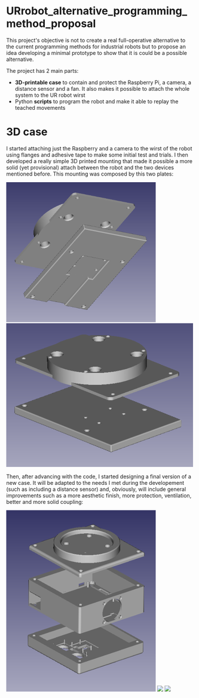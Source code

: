 # URrobot_alternative_programming_method_proposal
This project's objective is not to create a real full-operative alternative to the current programming methods for industrial robots but to propose an idea developing a minimal prototype to show that it is could be a possible alternative.

The project has 2 main parts:
* **3D-printable case** to contain and protect the Raspberry Pi, a camera, a distance sensor and a fan. It also makes it possible to attach the whole system to the UR robot wirst
* Python **scripts** to program the robot and make it able to replay the teached movements

# 3D case
I started attaching just the Raspberry and a camera to the wirst of the robot using flanges and adhesive tape to make some initial test and trials. I then developed a really simple 3D printed mounting that made it possible a more solid (yet provisional) attach between the robot and the two devices mentioned before. This mounting was composed by this two plates:
<p float="left">
  <img src="/multimedia/3d_case/older_versions/v1_downView.png" width="400" /> 
  <img src="/multimedia/3d_case/older_versions/v1_upperView.png" width="500" />
</p>

Then, after advancing with the code, I started designing a final version of a new case. It will be adapted to the needs I met during the developement (such as including a distance sensor) and, obviously, will include general improvements such as a more aesthetic finish, more protection, ventilation, better and more solid coupling:

<p float="left">
  <img src="/multimedia/3d_case/full_separated.png" width="400" /> 
  <img src="/multimedia/3d_case/real_full_downVier.png" width="400" />
  <img src="/multimedia/3d_case/real_bottomPlate_empty.png" width="400" />
</p>
